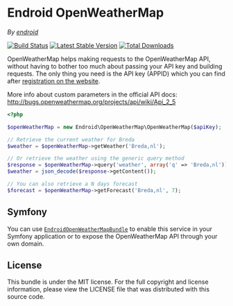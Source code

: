 Endroid OpenWeatherMap
======================

*By [endroid](http://endroid.nl/)*

[![Build Status](https://secure.travis-ci.org/endroid/OpenWeatherMap.png)](http://travis-ci.org/endroid/OpenWeatherMap)
[![Latest Stable Version](https://poser.pugx.org/endroid/openweathermap/v/stable.png)](https://packagist.org/packages/endroid/openweathermap)
[![Total Downloads](https://poser.pugx.org/endroid/openweathermap/downloads.png)](https://packagist.org/packages/endroid/openweathermap)

OpenWeatherMap helps making requests to the OpenWeatherMap API, without having to bother too much about passing your API
key and building requests. The only thing you need is the API key (APPID) which you can find after [registration on the
website](http://openweathermap.org/login).

More info about custom parameters in the official API docs: http://bugs.openweathermap.org/projects/api/wiki/Api_2_5

```php
<?php

$openWeatherMap = new Endroid\OpenWeatherMap\OpenWeatherMap($apiKey);

// Retrieve the current weather for Breda
$weather = $openWeatherMap->getWeather('Breda,nl');

// Or retrieve the weather using the generic query method
$response = $openWeatherMap->query('weather', array('q' => 'Breda,nl'));
$weather = json_decode($response->getContent());

// You can also retrieve a N days forecast
$forecast = $openWeatherMap->getForecast('Breda,nl', 7);

```

## Symfony

You can use [`EndroidOpenWeatherMapBundle`](https://github.com/endroid/EndroidOpenWeatherMapBundle) to enable this
service in your Symfony application or to expose the OpenWeatherMap API through your own domain.

## License

This bundle is under the MIT license. For the full copyright and license information, please view the LICENSE file that
was distributed with this source code.
